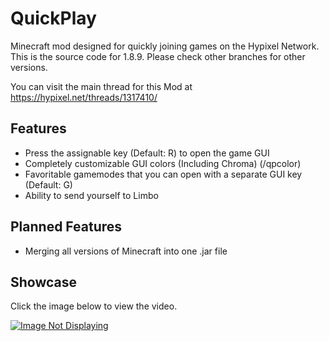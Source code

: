 # QuickPlay
Minecraft mod designed for quickly joining games on the Hypixel Network.
This is the source code for 1.8.9. Please check other branches for other versions.

You can visit the main thread for this Mod at <a href=https://hypixel.net/threads/1317410/>https://hypixel.net/threads/1317410/</a>

## Features
* Press the assignable key (Default: R) to open the game GUI
* Completely customizable GUI colors (Including Chroma) (/qpcolor)
* Favoritable gamemodes that you can open with a separate GUI key (Default: G)
* Ability to send yourself to Limbo

## Planned Features

* Merging all versions of Minecraft into one .jar file 

## Showcase
Click the image below to view the video.

[![Image Not Displaying](https://i.ytimg.com/vi/krTXy7gUqKo/hqdefault.jpg)](https://www.youtube.com/watch?v=krTXy7gUqKo)
